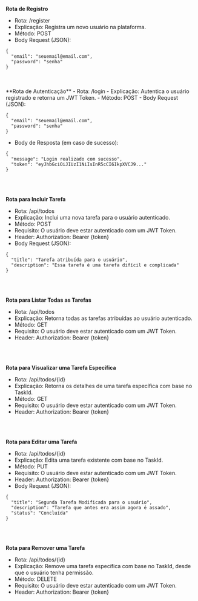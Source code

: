 **Rota de Registro**
- Rota: /register
- Explicação: Registra um novo usuário na plataforma.
- Método: POST
- Body Request (JSON):

```
{
  "email": "seuemail@email.com",
  "password": "senha"
}
```



</br>
</br>
**Rota de Autenticação**
- Rota: /login
- Explicação: Autentica o usuário registrado e retorna um JWT Token.
- Método: POST
- Body Request (JSON):

```
{
  "email": "seuemail@email.com",
  "password": "senha"
}
```

- Body de Resposta (em caso de sucesso):

```
{
  "message": "Login realizado com sucesso",
  "token": "eyJhbGciOiJIUzI1NiIsInR5cCI6IkpXVCJ9..."
}
```


</br>
</br>

**Rota para Incluir Tarefa**
- Rota: /api/todos
- Explicação: Inclui uma nova tarefa para o usuário autenticado.
- Método: POST
- Requisito: O usuário deve estar autenticado com um JWT Token.
- Header: Authorization: Bearer {token}
- Body Request (JSON):

```
{
  "title": "Tarefa atribuída para o usuário",
  "description": "Essa tarefa é uma tarefa difícil e complicada"
}
```


</br>
</br>

**Rota para Listar Todas as Tarefas**
- Rota: /api/todos
- Explicação: Retorna todas as tarefas atribuídas ao usuário autenticado.
- Método: GET
- Requisito: O usuário deve estar autenticado com um JWT Token.
- Header: Authorization: Bearer {token}

</br>
</br>

**Rota para Visualizar uma Tarefa Específica**
- Rota: /api/todos/{id}
- Explicação: Retorna os detalhes de uma tarefa específica com base no TaskId.
- Método: GET
- Requisito: O usuário deve estar autenticado com um JWT Token.
- Header: Authorization: Bearer {token}

</br>
</br>


**Rota para Editar uma Tarefa**
- Rota: /api/todos/{id}
- Explicação: Edita uma tarefa existente com base no TaskId.
- Método: PUT
- Requisito: O usuário deve estar autenticado com um JWT Token.
- Header: Authorization: Bearer {token}
- Body Request (JSON):

```
{
  "title": "Segunda Tarefa Modificada para o usuário",
  "description": "Tarefa que antes era assim agora é assado",
  "status": "Concluída"
}
```



</br>
</br>

**Rota para Remover uma Tarefa**
- Rota: /api/todos/{id}
- Explicação: Remove uma tarefa específica com base no TaskId, desde que o usuário tenha permissão.
- Método: DELETE
- Requisito: O usuário deve estar autenticado com um JWT Token.
- Header: Authorization: Bearer {token}
